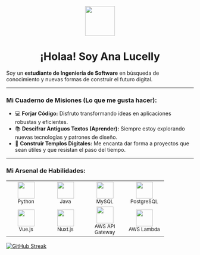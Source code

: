 <div align="center">
  <img src="https://media2.giphy.com/media/v1.Y2lkPTc5MGI3NjExMWdmMG41eTh5cGZpZW51NmQ0cnF1OXRyOXZ6c2dvZHAxemptcDR6aSZlcD12MV9pbnRlcm5hbF9naWZfYnlfaWQmY3Q9Zw/R6oW8JAJxqRxe/giphy.gif" width="80" /><br>
  <h1>¡Holaa! Soy Ana Lucelly</h1>
</div>

Soy un **estudiante de Ingeniería de Software** en búsqueda de conocimiento y nuevas formas de construir el futuro digital.

---

### Mi Cuaderno de Misiones (Lo que me gusta hacer):

* 💻 **Forjar Código:** Disfruto transformando ideas en aplicaciones robustas y eficientes.
* 📚 **Descifrar Antiguos Textos (Aprender):** Siempre estoy explorando nuevas tecnologías y patrones de diseño.
* 🚀 **Construir Templos Digitales:** Me encanta dar forma a proyectos que sean útiles y que resistan el paso del tiempo.

---

### Mi Arsenal de Habilidades:

<table>
  <tr>
    <td align="center" width="90">
      <img src="https://skillicons.dev/icons?i=python" width="45" /><br />
      <small>Python</small>
    </td>
    <td align="center" width="90">
      <img src="https://skillicons.dev/icons?i=java" width="45" /><br />
      <small>Java</small>
    </td>
    <td align="center" width="90">
      <img src="https://skillicons.dev/icons?i=mysql" width="45" /><br />
      <small>MySQL</small>
    </td>
    <td align="center" width="90">
      <img src="https://skillicons.dev/icons?i=postgres" width="45" /><br />
      <small>PostgreSQL</small>
    </td>
  </tr>
  <tr>
    <td align="center" width="90">
      <img src="https://skillicons.dev/icons?i=vue" width="45" /><br />
      <small>Vue.js</small>
    </td>
    <td align="center" width="90">
      <img src="https://skillicons.dev/icons?i=nuxt" width="45" /><br />
      <small>Nuxt.js</small>
    </td>
    <td align="center" width="90">
      <img src="https://skillicons.dev/icons?i=aws" width="45" /><br />
      <small>AWS API Gateway</small>
    </td>
    <td align="center" width="90">
      <img src="https://skillicons.dev/icons?i=aws" width="45" /><br />
      <small>AWS Lambda</small>
    </td>
  </tr>
</table>


[![GitHub Streak](https://github-readme-streak-stats.herokuapp.com?user=AnaLizca07&theme=midnight-purple&hide_border=true)](https://git.io/streak-stats)  

